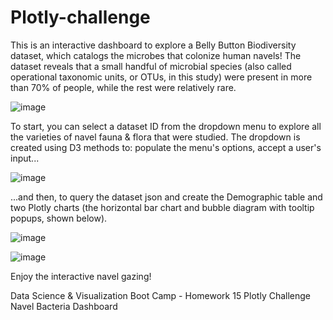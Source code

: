 # Plotly-challenge

This is an interactive dashboard to explore a Belly Button Biodiversity dataset, which catalogs the microbes that colonize human navels! The dataset reveals that a small handful of microbial species (also called operational taxonomic units, or OTUs, in this study) were present in more than 70% of people, while the rest were relatively rare.

![image](https://user-images.githubusercontent.com/68246130/114627022-67172000-9c69-11eb-98b8-d9229f4be890.png)

To start, you can select a dataset ID from the dropdown menu to explore all the varieties of navel fauna & flora that were studied. The dropdown is created using D3 methods to: populate the menu's options, accept a user's input... 

![image](https://user-images.githubusercontent.com/68246130/114627159-a80f3480-9c69-11eb-8a3f-6cc4b0473113.png)

...and then, to query the dataset json and create the Demographic table and two Plotly charts (the horizontal bar chart and bubble diagram with tooltip popups, shown below).

![image](https://user-images.githubusercontent.com/68246130/114627235-c9702080-9c69-11eb-92e4-154374cd5dbe.png)


![image](https://user-images.githubusercontent.com/68246130/114627275-de4cb400-9c69-11eb-96b1-734c98b225ff.png)


Enjoy the interactive navel gazing!




Data Science & Visualization Boot Camp - Homework 15 Plotly Challenge Navel Bacteria Dashboard
